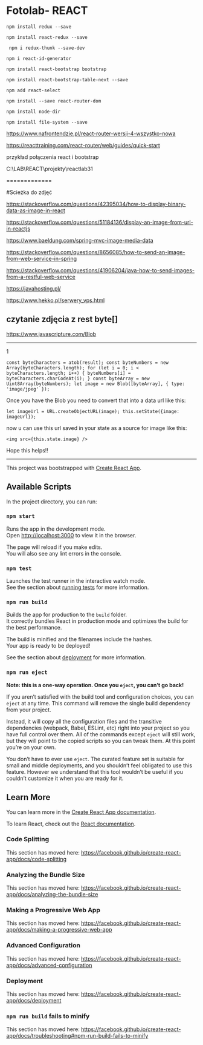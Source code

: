 # Fotolab- REACT

`npm install redux --save`

`npm install react-redux --save`
 
` npm i redux-thunk --save-dev`

`npm i react-id-generator`

`npm install react-bootstrap bootstrap`

`npm install react-bootstrap-table-next --save`

`npm add react-select`

`npm install --save react-router-dom`

`npm install node-dir`

`npm install file-system --save`

https://www.nafrontendzie.pl/react-router-wersji-4-wszystko-nowa

https://reacttraining.com/react-router/web/guides/quick-start


przykład połączenia react i bootstrap

C:\LAB\REACT\projekty\reactlab31

=============



#Scieżka do zdjęć

https://stackoverflow.com/questions/42395034/how-to-display-binary-data-as-image-in-react

https://stackoverflow.com/questions/51184136/display-an-image-from-url-in-reactjs

https://www.baeldung.com/spring-mvc-image-media-data

https://stackoverflow.com/questions/8656085/how-to-send-an-image-from-web-service-in-spring

https://stackoverflow.com/questions/41906204/java-how-to-send-images-from-a-restful-web-service



https://javahosting.pl/

https://www.hekko.pl/serwery_vps.html


## czytanie zdjęcia z rest byte[]
https://www.javascripture.com/Blob

----------

1

`const byteCharacters = atob(result);
const byteNumbers = new Array(byteCharacters.length);
for (let i = 0; i < byteCharacters.length; i++) {
    byteNumbers[i] = byteCharacters.charCodeAt(i);
}
const byteArray = new Uint8Array(byteNumbers);
let image = new Blob([byteArray], { type: 'image/jpeg' });`

Once you have the Blob you need to convert that into a data url like this:

`let imageUrl = URL.createObjectURL(image);
this.setState({image: imageUrl});`

now u can use this url saved in your state as a source for image like this:

`<img src={this.state.image} />`

Hope this helps!!

------------


This project was bootstrapped with [Create React App](https://github.com/facebook/create-react-app).

## Available Scripts

In the project directory, you can run:

### `npm start`

Runs the app in the development mode.<br />
Open [http://localhost:3000](http://localhost:3000) to view it in the browser.

The page will reload if you make edits.<br />
You will also see any lint errors in the console.

### `npm test`

Launches the test runner in the interactive watch mode.<br />
See the section about [running tests](https://facebook.github.io/create-react-app/docs/running-tests) for more information.

### `npm run build`

Builds the app for production to the `build` folder.<br />
It correctly bundles React in production mode and optimizes the build for the best performance.

The build is minified and the filenames include the hashes.<br />
Your app is ready to be deployed!

See the section about [deployment](https://facebook.github.io/create-react-app/docs/deployment) for more information.

### `npm run eject`

**Note: this is a one-way operation. Once you `eject`, you can’t go back!**

If you aren’t satisfied with the build tool and configuration choices, you can `eject` at any time. This command will remove the single build dependency from your project.

Instead, it will copy all the configuration files and the transitive dependencies (webpack, Babel, ESLint, etc) right into your project so you have full control over them. All of the commands except `eject` will still work, but they will point to the copied scripts so you can tweak them. At this point you’re on your own.

You don’t have to ever use `eject`. The curated feature set is suitable for small and middle deployments, and you shouldn’t feel obligated to use this feature. However we understand that this tool wouldn’t be useful if you couldn’t customize it when you are ready for it.

## Learn More

You can learn more in the [Create React App documentation](https://facebook.github.io/create-react-app/docs/getting-started).

To learn React, check out the [React documentation](https://reactjs.org/).

### Code Splitting

This section has moved here: https://facebook.github.io/create-react-app/docs/code-splitting

### Analyzing the Bundle Size

This section has moved here: https://facebook.github.io/create-react-app/docs/analyzing-the-bundle-size

### Making a Progressive Web App

This section has moved here: https://facebook.github.io/create-react-app/docs/making-a-progressive-web-app

### Advanced Configuration

This section has moved here: https://facebook.github.io/create-react-app/docs/advanced-configuration

### Deployment

This section has moved here: https://facebook.github.io/create-react-app/docs/deployment

### `npm run build` fails to minify

This section has moved here: https://facebook.github.io/create-react-app/docs/troubleshooting#npm-run-build-fails-to-minify


